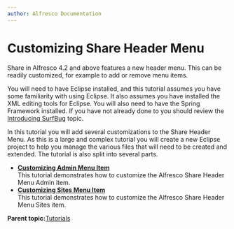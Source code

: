 ```yaml
---
author: Alfresco Documentation
---
```


# Customizing Share Header Menu

Share in Alfresco 4.2 and above features a new header menu. This can be readily customized, for example to add or remove menu items.

You will need to have Eclipse installed, and this tutorial assumes you have some familiarity with using Eclipse. It also assumes you have installed the XML editing tools for Eclipse. You will also need to have the Spring Framework installed. If you have not already done to you should review the [Introducing SurfBug](../concepts/dev-extensions-share-surfbug.md) topic.

In this tutorial you will add several customizations to the Share Header Menu. As this is a large and complex tutorial you will create a new Eclipse project to help you manage the various files that will need to be created and extended. The tutorial is also split into several parts.

-   **[Customizing Admin Menu Item](../tasks/dev-extensions-share-tutorials-custom-admin-menu.md)**  
This tutorial demonstrates how to customize the Alfresco Share Header Menu Admin item.
-   **[Customizing Sites Menu Item](../tasks/dev-extensions-share-tutorials-custom-sites-menu.md)**  
This tutorial demonstrates how to customize the Alfresco Share Header Menu Sites item.

**Parent topic:**[Tutorials](../concepts/dev-extensions-share-tutorials.md)

